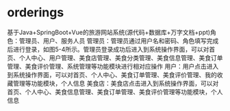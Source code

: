 # orderings
基于Java+SpringBoot+Vue的旅游网站系统(源代码+数据库+万字文档+ppt)角色：管理员、用户、服务人员  管理员：管理员通过用户名和密码、角色填写完成后进行登录，如图5-4所示。管理员登录成功后进入到系统操作界面，可以对首页、个人中心、用户管理、美食店管理、美食分类管理、美食信息管理、美食订单管理、美食评价管理、系统管理等功能模块进行相对应操作  用户：用户点击进入到系统操作界面，可以对首页、个人中心、美食订单管理、美食评价管理、我的收藏管理等功能模块，个人信息  美食店：美食店点击进入到系统操作界面，可以对首页、个人中心、美食信息管理、美食订单管理、美食评价管理等功能模块，个人信息

